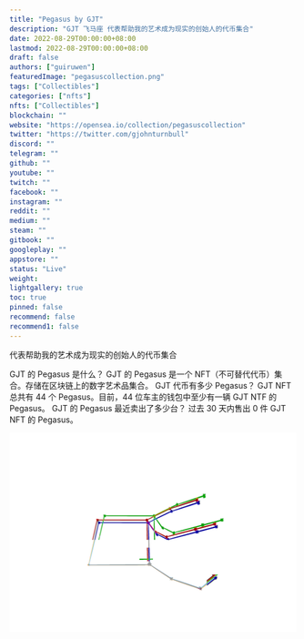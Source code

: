 ```yaml
---
title: "Pegasus by GJT"
description: "GJT 飞马座 代表帮助我的艺术成为现实的创始人的代币集合"
date: 2022-08-29T00:00:00+08:00
lastmod: 2022-08-29T00:00:00+08:00
draft: false
authors: ["guiruwen"]
featuredImage: "pegasuscollection.png"
tags: ["Collectibles"]
categories: ["nfts"]
nfts: ["Collectibles"]
blockchain: ""
website: "https://opensea.io/collection/pegasuscollection"
twitter: "https://twitter.com/gjohnturnbull"
discord: ""
telegram: ""
github: ""
youtube: ""
twitch: ""
facebook: ""
instagram: ""
reddit: ""
medium: ""
steam: ""
gitbook: ""
googleplay: ""
appstore: ""
status: "Live"
weight: 
lightgallery: true
toc: true
pinned: false
recommend: false
recommend1: false
---
```

代表帮助我的艺术成为现实的创始人的代币集合

GJT 的 Pegasus 是什么？
GJT 的 Pegasus 是一个 NFT（不可替代代币）集合。存储在区块链上的数字艺术品集合。
GJT 代币有多少 Pegasus？
GJT NFT 总共有 44 个 Pegasus。目前，44 位车主的钱包中至少有一辆 GJT NTF 的 Pegasus。
GJT 的 Pegasus 最近卖出了多少台？
过去 30 天内售出 0 件 GJT NFT 的 Pegasus。

![nft](01.png)